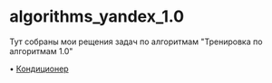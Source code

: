 # algorithms_yandex_1.0

Тут собраны мои рещения задач по алгоритмам "Тренировка по алгоритмам 1.0"

• [Кондиционер](https://github.com/Alexandr-Vell/algorithms_yandex_1.0/tree/main/Cond)
